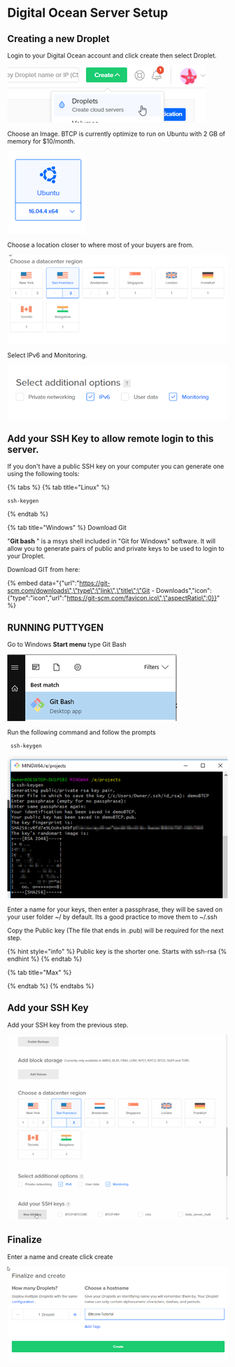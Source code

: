 # Digital Ocean Server Setup

## Creating a new Droplet

Login to your Digital Ocean account and click create then select Droplet. 

![](../.gitbook/assets/image%20%288%29.png)

Choose an Image. BTCP is currently optimize to run on Ubuntu with 2 GB of memory for $10/month. 

![](../.gitbook/assets/image%20%282%29.png)

  
Choose a location closer to where most of your buyers are from.

![](../.gitbook/assets/image%20%289%29.png)

  
Select IPv6 and Monitoring. 

![](../.gitbook/assets/image%20%2810%29.png)

## Add your SSH Key to allow remote login to this server. 

If you don't have a public SSH key on your computer you can generate one using the following tools: 

{% tabs %}
{% tab title="Linux" %}
```text
ssh-keygen
```
{% endtab %}

{% tab title="Windows" %}
Download Git  
  
 "**Git bash** " is a msys shell included in "Git for Windows" software. It will allow you to generate pairs of public and private keys to be used to login to your Droplet. 

Download GIT from here:

{% embed data="{\"url\":\"https://git-scm.com/downloads\",\"type\":\"link\",\"title\":\"Git - Downloads\",\"icon\":{\"type\":\"icon\",\"url\":\"https://git-scm.com/favicon.ico\",\"aspectRatio\":0}}" %}

## RUNNING PUTTYGEN

 Go to Windows **Start menu**  type Git Bash

![](../.gitbook/assets/image%20%2811%29.png)

  
Run the following command and follow the prompts

```text
 ssh-keygen
```

![](../.gitbook/assets/image.png)

Enter a name for your keys, then enter a passphrase, they will be saved on your user folder  ~/  by default. Its a good practice to move them to  ~/.ssh

Copy the Public key \(The file that ends in .pub\) will be required for the next step. 

{% hint style="info" %}
Public key is the shorter one. Starts with ssh-rsa
{% endhint %}
{% endtab %}

{% tab title="Max" %}

{% endtab %}
{% endtabs %}

## Add your SSH Key

Add your SSH key from the previous step. 

![](../.gitbook/assets/addkey.gif)

## Finalize

Enter a name and create click create

![](../.gitbook/assets/image%20%286%29.png)

